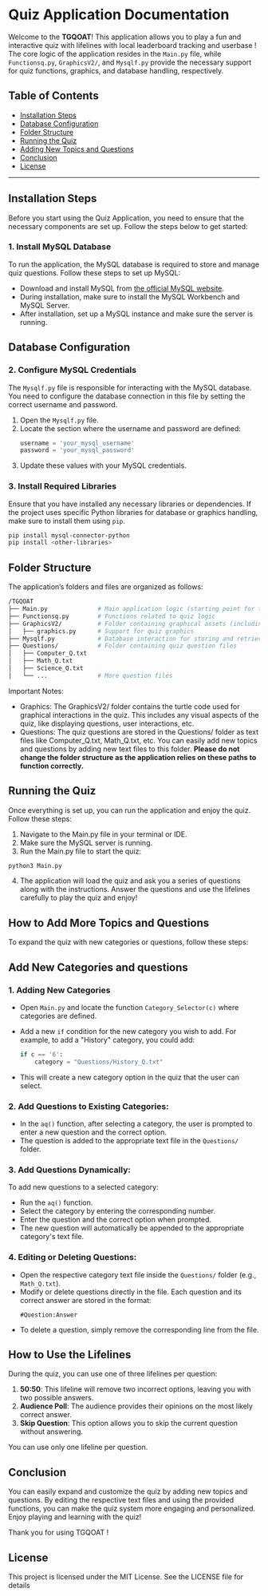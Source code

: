 # Quiz Application Documentation

Welcome to the **TGQOAT**! This application allows you to play a fun and interactive quiz with lifelines with local leaderboard tracking and userbase ! The core logic of the application resides in the `Main.py` file, while `Functionsq.py`, `GraphicsV2/`, and `Mysqlf.py` provide the necessary support for quiz functions, graphics, and database handling, respectively.

## Table of Contents

- [Installation Steps](#installation-steps)
- [Database Configuration](#database-configuration)
- [Folder Structure](#folder-structure)
- [Running the Quiz](#running-the-quiz)
- [Adding New Topics and Questions](#add-new-categories-and-questions)
- [Conclusion](#conclusion)
- [License](#license)

---

## Installation Steps
Before you start using the Quiz Application, you need to ensure that the necessary components are set up. Follow the steps below to get started:

### 1. Install MySQL Database

To run the application, the MySQL database is required to store and manage quiz questions. Follow these steps to set up MySQL:

- Download and install MySQL from [the official MySQL website](https://dev.mysql.com/downloads/installer/).
- During installation, make sure to install the MySQL Workbench and MySQL Server.
- After installation, set up a MySQL instance and make sure the server is running.

## Database Configuration

### 2. Configure MySQL Credentials

The `Mysqlf.py` file is responsible for interacting with the MySQL database. You need to configure the database connection in this file by setting the correct username and password.

1. Open the `Mysqlf.py` file.
2. Locate the section where the username and password are defined:
   ```python
   username = 'your_mysql_username'
   password = 'your_mysql_password'
   ```
3. Update these values with your MySQL credentials.

### 3. Install Required Libraries
Ensure that you have installed any necessary libraries or dependencies. If the project uses specific Python libraries for database or graphics handling, make sure to install them using `pip`.
```bash
pip install mysql-connector-python
pip install <other-libraries>
```

## Folder Structure
The application’s folders and files are organized as follows:
```bash
/TGQOAT
├── Main.py              # Main application logic (starting point for the quiz)
├── Functionsq.py        # Functions related to quiz logic
├── GraphicsV2/          # Folder containing graphical assets (including turtle graphics)
│   ├── graphics.py      # Support for quiz graphics
├── Mysqlf.py            # Database interaction for storing and retrieving quiz data
├── Questions/           # Folder containing quiz question files
│   ├── Computer_Q.txt
│   ├── Math_Q.txt
│   ├── Science_Q.txt
│   └── ...              # More question files
```
Important Notes:

- Graphics: The GraphicsV2/ folder contains the turtle code used for graphical interactions in the quiz. This includes any visual aspects of the quiz, like displaying questions, user interactions, etc.
- Questions: The quiz questions are stored in the Questions/ folder as text files like Computer_Q.txt, Math_Q.txt, etc. You can easily add new topics and questions by adding new text files to this folder.
**Please do not change the folder structure as the application relies on these paths to function correctly.**

## Running the Quiz
Once everything is set up, you can run the application and enjoy the quiz. Follow these steps:
1. Navigate to the Main.py file in your terminal or IDE.
2. Make sure the MySQL server is running.
3. Run the Main.py file to start the quiz:
```bash
python3 Main.py
```
4. The application will load the quiz and ask you a series of questions along with the instructions. Answer the questions and use the lifelines carefully to play the quiz and enjoy!
## How to Add More Topics and Questions

To expand the quiz with new categories or questions, follow these steps:

## Add New Categories and questions
### 1. Adding New Categories
   - Open `Main.py` and locate the function `Category_Selector(c)` where categories are defined.
   - Add a new `if` condition for the new category you wish to add. For example, to add a "History" category, you could add:
     ```python
     if c == '6':
         category = "Questions/History_Q.txt"
     ```

   - This will create a new category option in the quiz that the user can select.

### 2. **Add Questions to Existing Categories**:
   - In the `aq()` function, after selecting a category, the user is prompted to enter a new question and the correct option.
   - The question is added to the appropriate text file in the `Questions/` folder.

### 3. **Add Questions Dynamically**:
To add new questions to a selected category:
- Run the `aq()` function.
- Select the category by entering the corresponding number.
- Enter the question and the correct option when prompted.
- The new question will automatically be appended to the appropriate category's text file.

### 4. **Editing or Deleting Questions**:
- Open the respective category text file inside the `Questions/` folder (e.g., `Math_Q.txt`).
- Modify or delete questions directly in the file. Each question and its correct answer are stored in the format:
  ```
  #Question:Answer
  ```
- To delete a question, simply remove the corresponding line from the file.

## How to Use the Lifelines

During the quiz, you can use one of three lifelines per question:
1. **50:50**: This lifeline will remove two incorrect options, leaving you with two possible answers.
2. **Audience Poll**: The audience provides their opinions on the most likely correct answer.
3. **Skip Question**: This option allows you to skip the current question without answering.

You can use only one lifeline per question.

## Conclusion

You can easily expand and customize the quiz by adding new topics and questions. By editing the respective text files and using the provided functions, you can make the quiz system more engaging and personalized. Enjoy playing and learning with the quiz!

Thank you for using TGQOAT !

## License
This project is licensed under the MIT License. See the LICENSE file for details
